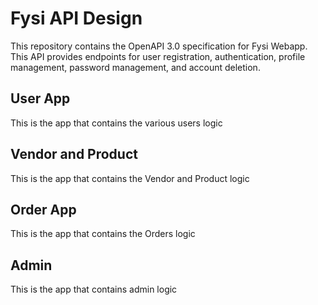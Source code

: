# Fysi API Design

This repository contains the OpenAPI 3.0 specification for Fysi Webapp. This API provides endpoints for user registration, authentication, profile management, password management, and account deletion.

## User App

This is the app that contains the various users logic

## Vendor and Product 

This is the app that contains the Vendor and Product logic

## Order App

This is the app that contains the Orders logic

## Admin 

This is the app that contains admin logic

